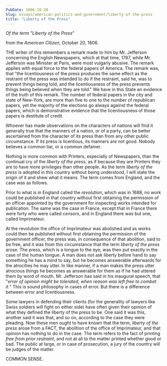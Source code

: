 ```yaml
---
PubDate: 1806-10-20
Slug: essays/american-politics-and-government/liberty-of-the-press
title: "Liberty of the Press"
---
```


   *Of the term "Liberty of the Press*"
   
   from the *American Citizen*, October 20, 1806.

   THE writer of this remembers a remark made to him by Mr. Jefferson
   concerning the English Newspapers, which at that time, 1787, while Mr.
   Jefferson was Minister at Paris, were most vulgarly abusive. The remark
   applies with equal force to the federal papers of America. The remark was,
   that "the licentiousness of the press produces the same effect as the
   restraint of the press was intended to do if the restraint, said he, was to prevent
   things being told, and the licentiousness of the press prevents things
   being believed when they are told." We have in this State an evidence of the truth of this remark. The number
   of federal papers in the city and state of New-York, are more than five to
   one to the number of republican papers, yet the majority of the elections
   go always against the federal papers, which is demonstrative evidence that
   the licentiousness of those papers is destitute of credit.

   Whoever has made observations on the characters of nations will find it
   generally true that the manners of a nation, or of a party, can be better
   ascertained from the character of its press than from any other public
   circumstance. If its press is licentious, its manners are not good. Nobody
   believes a common liar, or a common defamer.

   Nothing is more common with Printers, especially of Newspapers, than the
   continual cry of the *liberty of the press*, as if because they are Printers
   they are to have more privileges than other people. As the term *liberty of the press* 
   is adopted in this country without being understood, I will
   state the origin of it and shew what it means. The term comes from
   England, and the case was as follows.

   Prior to what is in England called the *revolution*, which was in 1688, no
   work could be published in that country without first obtaining the
   permission of an officer appointed by the government for inspecting works
   intended for publication. The same was the case in France, except that in
   France there were forty who were called *censors*, and in England there was
   but one, called Imprimateur.

   At the revolution the office of Imprimateur was abolished and as works
   could then be published without first obtaining the permission of the
   government officer, the press was, in consequence of that abolition, said
   to be free, and it was from this circumstance that the term *liberty of the press* 
   arose. The press, which is a tongue to the eye, was then put exactly
   in the case of the human tongue. A man does not ask liberty before hand to
   say something he has a mind to say, but he becomes answerable afterwards
   for the atrocities he may utter. In like manner, if a man makes the press utter atrocious things he becomes
   as answerable for them as if he had uttered them by word of mouth. Mr.
   Jefferson has said in his inaugural speech, that "*error of opinion might
   be tolerated, when reason was left free to combat it.*" This is sound
   philosophy in cases of error. But there is a difference between error and
   licentiousness.

   Some lawyers in defending their clients (for the generality of lawyers
   like Swiss soldiers will fight on either side) have often given their
   opinion of what they defined the liberty of the press to be. One said it
   was this, another said it was that, and so on, according to the case they
   were pleading. Now these men ought to have known that the term, *liberty of the press* 
   arose from a FACT, the abolition of the office of Imprimateur,
   and that opinion has nothing to do in the case. The term refers to the
   fact of printing *free from prior restraint*, and not at all to the matter
   printed whether good or bad. The public at large, or in case of
   prosecution, a jury of the country will be judges of the matter.

  COMMON SENSE.


